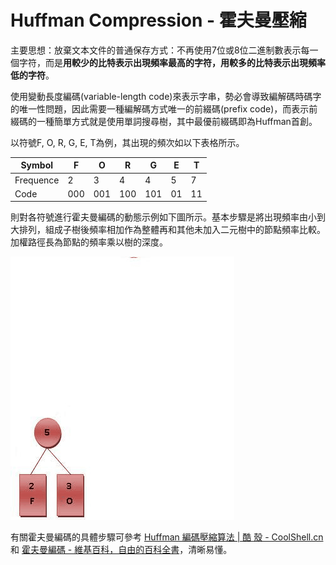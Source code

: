 # Huffman Compression - 霍夫曼壓縮

主要思想：放棄文本文件的普通保存方式：不再使用7位或8位二進制數表示每一個字符，而是**用較少的比特表示出現頻率最高的字符，用較多的比特表示出現頻率低的字符**。

使用變動長度編碼(variable-length code)來表示字串，勢必會導致編解碼時碼字的唯一性問題，因此需要一種編解碼方式唯一的前綴碼(prefix code)，而表示前綴碼的一種簡單方式就是使用單詞搜尋樹，其中最優前綴碼即為Huffman首創。

以符號F, O, R, G, E, T為例，其出現的頻次如以下表格所示。

| Symbol | F | O | R | G | E | T |
| -- | -- | -- | -- | -- | -- | -- |
| Frequence | 2 | 3 | 4 | 4 | 5 | 7 |
| Code | 000 | 001 | 100 | 101 | 01 | 11 |

則對各符號進行霍夫曼編碼的動態示例如下圖所示。基本步驟是將出現頻率由小到大排列，組成子樹後頻率相加作為整體再和其他未加入二元樹中的節點頻率比較。加權路徑長為節點的頻率乘以樹的深度。

![Huffman](../../shared-files/images/huffman_algorithm.gif)

有關霍夫曼編碼的具體步驟可參考 [Huffman 編碼壓縮算法 | 酷 殼 - CoolShell.cn](http://coolshell.cn/articles/7459.html) 和 [霍夫曼編碼 - 維基百科，自由的百科全書](http://zh.wikipedia.org/wiki/%E9%9C%8D%E5%A4%AB%E6%9B%BC%E7%BC%96%E7%A0%81)，清晰易懂。
